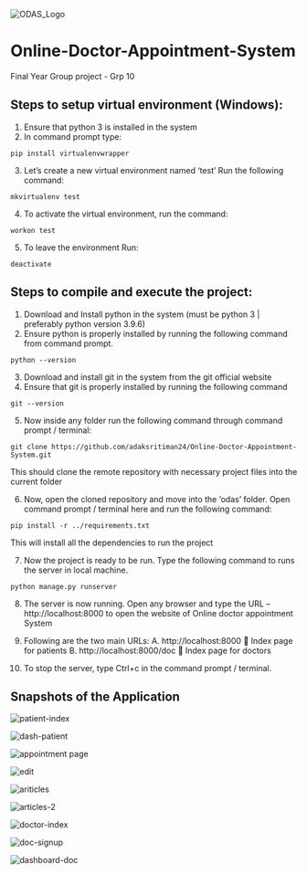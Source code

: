 ![ODAS_Logo](https://user-images.githubusercontent.com/53531220/177011310-605f319d-88df-4236-be1a-4de516525529.png)

# Online-Doctor-Appointment-System
Final Year Group project - Grp 10

## Steps to setup virtual environment (Windows):
1. Ensure that python 3 is installed in the system
2. In command prompt type:

`pip install virtualenvwrapper`

3. Let’s create a new virtual environment named ‘test’
Run the following command:

`mkvirtualenv test`

4. To activate the virtual environment, run the command:

`workon test`

5. To leave the environment
Run:

`deactivate`

## Steps to compile and execute the project:

1. Download and Install python in the system (must be python 3 | preferably python version 3.9.6)
2. Ensure python is properly installed by running the following command from command prompt.

`python --version`

3. Download and install git in the system from the git official website
4. Ensure that git is properly installed by running the following command

`git --version`

5. Now inside any folder run the following command through command prompt / terminal:

`git clone https://github.com/adaksritiman24/Online-Doctor-Appointment-System.git`

This should clone the remote repository with necessary project files into the current folder

6. Now, open the cloned repository and move into the ‘odas’ folder. Open command prompt / terminal here and run the following command: 

`pip install -r ../requirements.txt`

This will install all the dependencies to run the project

7. Now the project is ready to be run. Type the following command to runs the server in local machine.

`python manage.py runserver`

8. The server is now running. Open any browser and type the URL – http://localhost:8000
to open the website of Online doctor appointment System 

9.  Following are the two main URLs:
A. http://localhost:8000   Index page for patients 
B. http://localhost:8000/doc  Index page for doctors

10. To stop the server, type Ctrl+c in the command prompt / terminal.


## Snapshots of the Application

![patient-index](https://user-images.githubusercontent.com/53531220/177011011-d00b26b3-f3e8-4698-8a66-e0cfb34565b3.JPG)

![dash-patient](https://user-images.githubusercontent.com/53531220/177011017-d0405be9-a414-47ee-8973-65ed1b088f1f.JPG)

![appointment page](https://user-images.githubusercontent.com/53531220/177011012-493ed2ae-d28f-4ca3-b817-a39317a1734d.JPG)

![edit](https://user-images.githubusercontent.com/53531220/177011023-e0e410e5-d575-4f5f-926f-71be5153cf90.JPG)

![ariticles](https://user-images.githubusercontent.com/53531220/177011013-1be5ab8b-2947-4c1b-8e20-92fe76c2b10e.JPG)

![articles-2](https://user-images.githubusercontent.com/53531220/177011015-62481aa1-546f-41e9-97bb-652290894b9e.JPG)

![doctor-index](https://user-images.githubusercontent.com/53531220/177011021-f7a9e619-c56c-41f6-a83f-c32f4849cd30.JPG)

![doc-signup](https://user-images.githubusercontent.com/53531220/177011019-1fbc00ab-fbe6-4033-9112-38397c296f61.JPG)

![dashboard-doc](https://user-images.githubusercontent.com/53531220/177011016-7088bf54-dcc6-4a81-8dda-db999291a9bd.JPG)

